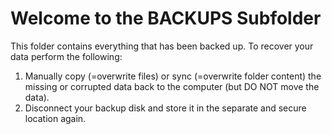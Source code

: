 Welcome to the BACKUPS Subfolder
================================

This folder contains everything that has been backed up. To recover your data perform the following:

1. Manually copy (=overwrite files) or sync (=overwrite folder content) the missing or corrupted data back to the computer (but DO NOT move the data).
2. Disconnect your backup disk and store it in the separate and secure location again.
